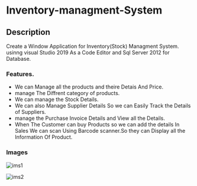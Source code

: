 # Inventory-managment-System

## Description

  Create a Window Application for Inventory(Stock) Managment System.
  usinng visual Studio 2019 As a Code Editor and Sql Server 2012 for Database.

### Features.
   - We can Manage all the products and theire Detais And Price.
   - manage The Diffrent category of products.
   - We can manage the Stock Details.
   - We can also Manage Supplier Details So we can Easily Track the Details of Suppliers.
   - manage the Purchase Invoice Details and View all the Details.
   - When The Customer can buy Products so we can add the details In Sales We can scan Using Barcode scanner.So they can Display all the Information Of Product.
    
### Images

   ![ims1](https://user-images.githubusercontent.com/65818262/88484369-b0182e80-cf8b-11ea-84ba-256197305224.JPG)

   ![ims2](https://user-images.githubusercontent.com/65818262/88484367-aee70180-cf8b-11ea-8447-d497e86bb14b.JPG)


